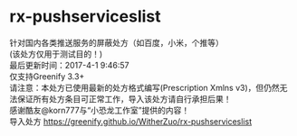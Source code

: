# rx-pushserviceslist
针对国内各类推送服务的屏蔽处方（如百度，小米，个推等）<br>
(该处方仅用于测试目的！)<br>
最后更新时间：2017-4-1 9:46:57<br>
仅支持Greenify 3.3+<br>
请注意：本处方已使用最新的处方格式编写(Prescription Xmlns v3)，但仍然无法保证所有处方条目可正常工作，导入该处方请自行承担后果！<br>
感谢酷友@korn777与“小恐龙工作室”提供的内容！<br>
导入处方 https://greenify.github.io/WitherZuo/rx-pushserviceslist
